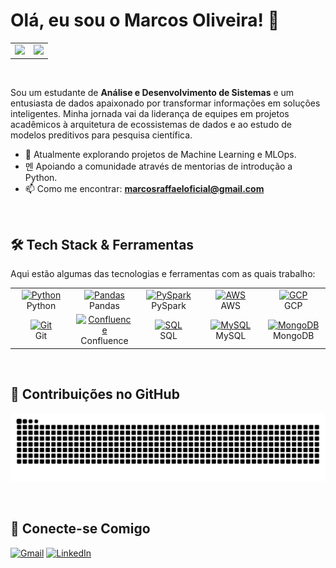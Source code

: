 # Olá, eu sou o Marcos Oliveira! 👋

<table width="100%">
  <tr>
    <td width="50%" align="center">
      <a href="https://github.com/MarcosOliveira16">
        <img src="https://github-readme-stats.vercel.app/api/top-langs/?username=MarcosOliveira16&layout=compact&hide=jupyter%2Ctex%2Chtml&langs_count=6&theme=dracula" />
      </a>
    </td>
    <td width="50%" align="center">
      <a href="https://github.com/MarcosOliveira16">
        <img src="https://github-readme-streak-stats.herokuapp.com/?user=MarcosOliveira16&theme=dracula" />
      </a>
    </td>
  </tr>
</table>

<br/>

Sou um estudante de **Análise e Desenvolvimento de Sistemas** e um entusiasta de dados apaixonado por transformar informações em soluções inteligentes. Minha jornada vai da liderança de equipes em projetos acadêmicos à arquitetura de ecossistemas de dados e ao estudo de modelos preditivos para pesquisa científica.

- 🔭 Atualmente explorando projetos de Machine Learning e MLOps.
- 멘 Apoiando a comunidade através de mentorias de introdução a Python.
- 📫 Como me encontrar: **marcosraffaeloficial@gmail.com**

<br/>

## 🛠️ Tech Stack & Ferramentas

Aqui estão algumas das tecnologias e ferramentas com as quais trabalho:

<table>
  <tr>
    <td align="center" width="96">
      <a href="#-linguagens-de-programação">
        <img src="https://cdn.jsdelivr.net/gh/devicons/devicon@latest/icons/python/python-original.svg" width="48" height="48" alt="Python" />
      </a>
      <br>Python
    </td>
    <td align="center" width="96">
      <a href="#-dados--big-data">
        <img src="https://cdn.jsdelivr.net/gh/devicons/devicon@latest/icons/pandas/pandas-original-wordmark.svg" width="48" height="48" alt="Pandas" />
      </a>
      <br>Pandas
    </td>
    <td align="center" width="96">
      <a href="#-dados--big-data">
        <img src="https://cdn.jsdelivr.net/gh/devicons/devicon@latest/icons/apachespark/apachespark-original-wordmark.svg" width="48" height="48" alt="PySpark" />
      </a>
      <br>PySpark
    </td>
    <td align="center" width="96">
      <a href="#-cloud--bancos-de-dados">
        <img src="https://cdn.jsdelivr.net/gh/devicons/devicon@latest/icons/amazonwebservices/amazonwebservices-original-wordmark.svg" width="48" height="48" alt="AWS" />
      </a>
      <br>AWS
    </td>
    <td align="center" width="96">
      <a href="#-cloud--bancos-de-dados">
        <img src="https://cdn.jsdelivr.net/gh/devicons/devicon@latest/icons/googlecloud/googlecloud-original.svg" width="48" height="48" alt="GCP" />
      </a>
      <br>GCP
    </td>
  </tr>
  <tr>
    <td align="center" width="96">
      <a href="#-tech-stack--ferramentas">
        <img src="https://cdn.jsdelivr.net/gh/devicons/devicon@latest/icons/git/git-original.svg" width="48" height="48" alt="Git" />
      </a>
      <br>Git
    </td>
    <td align="center" width="96">
      <a href="#-tech-stack--ferramentas">
        <img src="https://cdn.jsdelivr.net/gh/devicons/devicon@latest/icons/confluence/confluence-original.svg" width="48" height="48" alt="Confluence" />
      </a>
      <br>Confluence
    </td>
    <td align="center" width="96">
      <a href="#-linguagens-de-programação">
        <img src="https://cdn.jsdelivr.net/gh/devicons/devicon@latest/icons/azuresqldatabase/azuresqldatabase-original.svg" width="48" height="48" alt="SQL" />
      </a>
      <br>SQL
    </td>
    <td align="center" width="96">
      <a href="#-cloud--bancos-de-dados">
        <img src="https://cdn.jsdelivr.net/gh/devicons/devicon@latest/icons/mysql/mysql-original-wordmark.svg" width="48" height="48" alt="MySQL" />
      </a>
      <br>MySQL
    </td>
    <td align="center" width="96">
      <a href="#-cloud--bancos-de-dados">
        <img src="https://cdn.jsdelivr.net/gh/devicons/devicon@latest/icons/mongodb/mongodb-original-wordmark.svg" width="48" height="48" alt="MongoDB" />
      </a>
      <br>MongoDB
    </td>
  </tr>
</table>

<br/>

## 🐍 Contribuições no GitHub

![Snake animation](https://github.com/MarcosOliveira16/MarcosOliveira16/blob/output/github-contribution-grid-snake.svg?palette=github-dark)

<br/>

## 🔗 Conecte-se Comigo

<p align="left">
  <a href="mailto:marcosraffaeloficial@gmail.com" target="_blank"><img src="https://img.shields.io/badge/Gmail-D14836?style=for-the-badge&logo=gmail&logoColor=white" alt="Gmail"></a>
  <a href="https://www.linkedin.com/in/marcos-oliveira-77410424a" target="_blank"><img src="https://img.shields.io/badge/-LinkedIn-%230077B5?style=for-the-badge&logo=linkedin&logoColor=white" alt="LinkedIn"></a>
</p>
